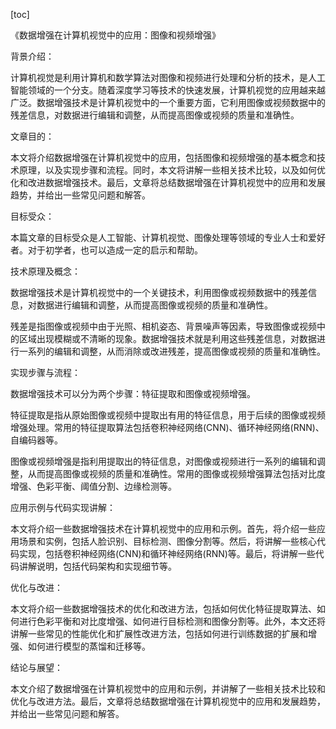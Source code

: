 
[toc]                    
                
                
《数据增强在计算机视觉中的应用：图像和视频增强》

背景介绍：

计算机视觉是利用计算机和数学算法对图像和视频进行处理和分析的技术，是人工智能领域的一个分支。随着深度学习等技术的快速发展，计算机视觉的应用越来越广泛。数据增强技术是计算机视觉中的一个重要方面，它利用图像或视频数据中的残差信息，对数据进行编辑和调整，从而提高图像或视频的质量和准确性。

文章目的：

本文将介绍数据增强在计算机视觉中的应用，包括图像和视频增强的基本概念和技术原理，以及实现步骤和流程。同时，本文将讲解一些相关技术比较，以及如何优化和改进数据增强技术。最后，文章将总结数据增强在计算机视觉中的应用和发展趋势，并给出一些常见问题和解答。

目标受众：

本篇文章的目标受众是人工智能、计算机视觉、图像处理等领域的专业人士和爱好者。对于初学者，也可以造成一定的启示和帮助。

技术原理及概念：

数据增强技术是计算机视觉中的一个关键技术，利用图像或视频数据中的残差信息，对数据进行编辑和调整，从而提高图像或视频的质量和准确性。

残差是指图像或视频中由于光照、相机姿态、背景噪声等因素，导致图像或视频中的区域出现模糊或不清晰的现象。数据增强技术就是利用这些残差信息，对数据进行一系列的编辑和调整，从而消除或改进残差，提高图像或视频的质量和准确性。

实现步骤与流程：

数据增强技术可以分为两个步骤：特征提取和图像或视频增强。

特征提取是指从原始图像或视频中提取出有用的特征信息，用于后续的图像或视频增强处理。常用的特征提取算法包括卷积神经网络(CNN)、循环神经网络(RNN)、自编码器等。

图像或视频增强是指利用提取出的特征信息，对图像或视频进行一系列的编辑和调整，从而提高图像或视频的质量和准确性。常用的图像或视频增强算法包括对比度增强、色彩平衡、阈值分割、边缘检测等。

应用示例与代码实现讲解：

本文将介绍一些数据增强技术在计算机视觉中的应用和示例。首先，将介绍一些应用场景和实例，包括人脸识别、目标检测、图像分割等。然后，将讲解一些核心代码实现，包括卷积神经网络(CNN)和循环神经网络(RNN)等。最后，将讲解一些代码讲解说明，包括代码架构和实现细节等。

优化与改进：

本文将介绍一些数据增强技术的优化和改进方法，包括如何优化特征提取算法、如何进行色彩平衡和对比度增强、如何进行目标检测和图像分割等。此外，本文还将讲解一些常见的性能优化和扩展性改进方法，包括如何进行训练数据的扩展和增强、如何进行模型的蒸馏和迁移等。

结论与展望：

本文介绍了数据增强在计算机视觉中的应用和示例，并讲解了一些相关技术比较和优化与改进方法。最后，文章将总结数据增强在计算机视觉中的应用和发展趋势，并给出一些常见问题和解答。

